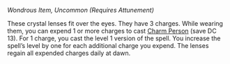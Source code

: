 _Wondrous Item, Uncommon (Requires Attunement)_

These crystal lenses fit over the eyes. They have 3 charges. While wearing them, you can expend 1 or more charges to cast [Charm Person](https://www.dndbeyond.com/spells/2618964-charm-person) (save DC 13). For 1 charge, you cast the level 1 version of the spell. You increase the spell’s level by one for each additional charge you expend. The lenses regain all expended charges daily at dawn.